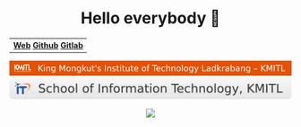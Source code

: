 <h1 align="center"> Hello everybody 👋 </h1>

<table align="center"> 
  <tr>
    <th>
      <div>
        <a href="https://it0242.ihost.kmitl.ac.th/">Web</a>
        <a href="https://github.com/SupaschaiPh/SupaschaiPh">Github</a> 
        <a href="https://gitlab.com/65070242">Gitlab</a>
      </div>
    </th>
  </tr>
</table>

[![image](./badges/KMITL-3.svg)](https://www.kmitl.ac.th/) [![b](./badges/itl-1.svg)](https://www.it.kmitl.ac.th/)

<div align="center"><img src="https://media.tenor.com/SwQ04j5CrQIAAAAC/let-me-out-3doors-down.gif" /></div>

<!--
**SupaschaiPh/SupaschaiPH** is a ✨ _special_ ✨ repository because its `README.md` (this file) appears on your GitHub profile.

Here are some ideas to get you started:

- 🔭 I’m currently working on ...
- 🌱 I’m currently learning ...
- 👯 I’m looking to collaborate on ...
- 🤔 I’m looking for help with ...
- 💬 Ask me about ...
- 📫 How to reach me: ...
- 😄 Pronouns: ...
- ⚡ Fun fact: ...
-->
